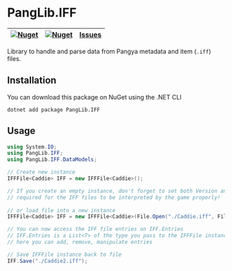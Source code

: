 # PangLib.IFF

| [![Nuget](https://img.shields.io/nuget/v/PangLib.IFF.svg)](https://www.nuget.org/packages/PangLib.IFF/) | [![Nuget](https://img.shields.io/nuget/dt/PangLib.IFF.svg)](https://www.nuget.org/packages/PangLib.IFF/) | [Issues](https://github.com/pangyatools/PangLib/labels/PangLib.IFF) |
| ------------------------------------------------------------------------------------------------------- | -------------------------------------------------------------------------------------------------------- | ------------------------------------------------------------------- |  

Library to handle and parse data from Pangya metadata and item (`.iff`) files.

## Installation

You can download this package on NuGet using the .NET CLI

```
dotnet add package PangLib.IFF
```

## Usage

```cs
using System.IO;
using PangLib.IFF;
using PangLib.IFF.DataModels;

// Create new instance
IFFFile<Caddie> IFF = new IFFFile<Caddie>();

// If you create an empty instance, don't forget to set both Version and Binding properties which are
// required for the IFF files to be interpreted by the game properly!
 
// or load file into a new instance
IFFFile<Caddie> IFF = new IFFFile<Caddie>(File.Open("./Caddie.iff", FileMode.Open));

// You can now access the IFF file entries on IFF.Entries
// IFF.Entries is a List<T> of the type you pass to the IFFFile instance
// here you can add, remove, manipulate entries

// Save IFFFile instance back to file
IFF.Save("./Caddie2.iff");
```
